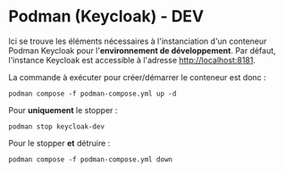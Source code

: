 # Podman (Keycloak) - DEV

Ici se trouve les éléments nécessaires à l'instanciation d'un conteneur Podman Keycloak pour l'**environnement de développement**.
Par défaut, l'instance Keycloak est accessible à l'adresse <http://localhost:8181>.

La commande à exécuter pour créer/démarrer le conteneur est donc :

```pwsh
podman compose -f podman-compose.yml up -d
```

Pour **uniquement** le stopper :

```pwsh
podman stop keycloak-dev
```

Pour le stopper **et** détruire :

```pwsh
podman compose -f podman-compose.yml down
```

